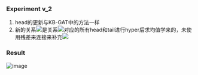 ### Experiment v_2
1. head的更新与KB-GAT中的方法一样
2. 新的关系![](http://latex.codecogs.com/svg.latex?\hat{r})是关系![](http://latex.codecogs.com/svg.latex?{r})对应的所有head和tail进行hyper后求均值学来的，未使用残差来连接来补充![](http://latex.codecogs.com/svg.latex?\hat{r})
	
### Result
![image]()
